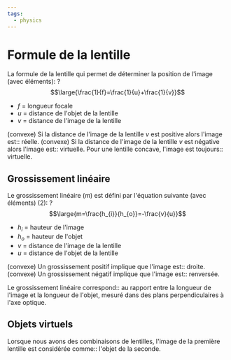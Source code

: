 ```yaml
---
tags:
  - physics
---
```


# Formule de la lentille

La formule de la lentille qui permet de déterminer la position de l'image (avec éléments):
?
$$\large{\frac{1}{f}=\frac{1}{u}+\frac{1}{v}}$$
- $f$ = longueur focale
- $u$ = distance de l'objet de la lentille
- $v$ = distance de l'image de la lentille

(convexe) Si la distance de l'image de la lentille $v$ est positive alors l'image est:: réelle.
(convexe) Si la distance de l'image de la lentille $v$ est négative alors l'image est:: virtuelle.
Pour une lentille concave, l'image est toujours:: virtuelle.

## Grossissement linéaire

Le grossissement linéaire ($m$) est défini par l'équation suivante (avec éléments) (2):
?
$$\large{m=\frac{h_{i}}{h_{o}}=-\frac{v}{u}}$$
- $h_{i}$ = hauteur de l'image
- $h_{o}$ = hauteur de l'objet
- $v$ = distance de l'image de la lentille
- $u$ = distance de l'objet de la lentille

(convexe) Un grossissement positif implique que l'image est:: droite.
(convexe) Un grossissement négatif implique que l'image est:: renversée.

Le grossissement linéaire correspond:: au rapport entre la longueur de l'image et la longueur de l'objet, mesuré dans des plans perpendiculaires à l'axe optique.


## Objets virtuels
Lorsque nous avons des combinaisons de lentilles, l'image de la première lentille est considérée comme:: l'objet de la seconde.